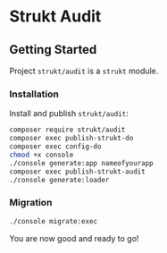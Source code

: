 Strukt Audit
===

## Getting Started

Project `strukt/audit` is a `strukt` module.

### Installation

Install and publish `strukt/audit`:

```sh
composer require strukt/audit
composer exec publish-strukt-do
composer exec config-do
chmod +x console
./console generate:app nameofyourapp
composer exec publish-strukt-audit
./console generate:loader
```

### Migration

```sh
./console migrate:exec
```

You are now good and ready to go!

